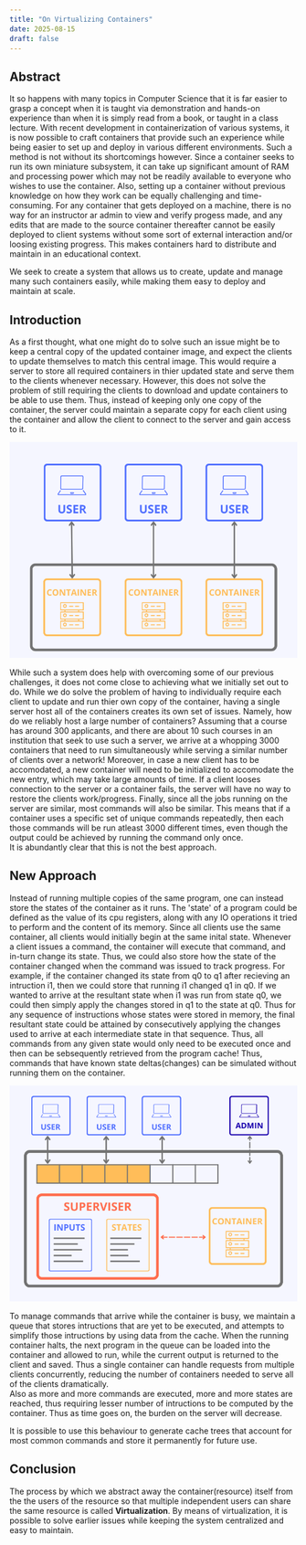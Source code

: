 ```yaml
---
title: "On Virtualizing Containers"
date: 2025-08-15
draft: false
---
```


## Abstract

It so happens with many topics in Computer Science that it is far easier to grasp
a concept when it is taught via demonstration and hands-on experience than when it is simply
read from a book, or taught in a class lecture. With recent development in containerization
of various systems, it is now possible to craft containers that provide such an experience while
being easier to set up and deploy in various different environments. Such a method is not without its
shortcomings however. Since a container seeks to run its own miniature subsystem, it can take up significant
amount of RAM and processing power which may not be readily available to everyone who wishes to use the container.
Also, setting up a container without previous knowledge on how they work can be equally challenging and time-consuming.
For any container that gets deployed on a machine, there is no way for an instructor ar admin to view and verify
progess made, and any edits that are made to the source container thereafter cannot be easily deployed to client
systems without some sort of external interaction and/or loosing existing progress. This makes containers hard to
distribute and maintain in an educational context.

We seek to create a system that allows us to create, update and manage many such containers easily, while making
them easy to deploy and maintain at scale.

## Introduction

As a first thought, what one might do to solve such an issue might be to keep a central copy of the
updated container image, and expect the clients to update themselves to match this central image.
This would require a server to store all required containers in thier updated state and serve
them to the clients whenever necessary. However, this does not solve the problem of still
requiring the clients to download and update containers to be able to use them. Thus, instead
of keeping only one copy of the container, the server could maintain a separate copy for each
client using the container and allow the client to connect to the server and gain access to it.

![Naive System](./images/naive_system.png "A first approach")

While such a system does help with overcoming some of our previous challenges, it does not
come close to achieving what we initially set out to do. While we do solve the problem of having to individually
require each client to update and run thier own copy of the container, having a single server host all of the
containers creates its own set of issues. Namely, how do we reliably host a large number of containers?
Assuming that a course has around 300 applicants, and there are about 10 such courses in an institution that seek
to use such a server, we arrive at a whopping 3000 containers that need to run simultaneously while serving a similar
number of clients over a network! Moreover, in case a new client has to be accomodated, a new container will need to
be initialized to accomodate the new entry, which may take large amounts of time. If a client looses connection to the server
or a container fails, the server will have no way to restore the clients work/progress.
Finally, since all the jobs running on the server are similar, most commands will also be similar.
This means that if a container uses a specific set of unique commands repeatedly, then
each those commands will be run atleast 3000 different times, even though the output could be achieved by running the
command only once.  
It is abundantly clear that this is not the best approach.

## New Approach

Instead of running multiple copies of the same program, one can instead store the states of
the container as it runs. The 'state' of a program could be defined as the value of its cpu registers, along with
any IO operations it tried to perform and the content of its memory. Since all clients use the same container,
all clients would initially begin at the same inital state. Whenever a client issues a command, the container
will execute that command, and in-turn change its state. Thus, we could also store how the
state of the container changed when the command was issued to track progress.
For example, if the container changed its state from q0 to q1 after recieving an intruction i1,
then we could store that running i1 changed q1 in q0. If we wanted to arrive at the resultant state when i1 was run from state q0,
we could then simply apply the changes stored in q1 to the state at q0. Thus for any sequence of instructions whose states were
stored in memory, the final resultant state could be attained by consecutively applying the changes used to arrive at each intermediate state
in that sequence. Thus, all commands from any given state would only need to be executed once and then can be sebsequently retrieved from the
program cache! Thus, commands that have known state deltas(changes) can be simulated without running them on the container.

![New System](./images/new_system.png "Virtualizer for containers")

To manage commands that arrive while the container is busy, we maintain a queue that stores intructions that are yet to be executed, and attempts
to simplify those intructions by using data from the cache. When the running container halts, the next program in the queue can be loaded into the
container and allowed to run, while the current output is returned to the client and saved. Thus a single container can handle requests from
multiple clients concurrently, reducing the number of containers needed to serve all of the clients dramatically.  
Also as more and more commands are executed, more and more states are reached, thus requiring lesser number of intructions to be computed by the
container. Thus as time goes on, the burden on the server will decrease.

It is possible to use this behaviour to generate cache trees that account for most common commands and store it permanently for future use.

## Conclusion

The process by which we abstract away the container(resource) itself from the the users of the resource so that multiple independent users
can share the same resource is called **Virtualization**. By means of virtualization, it is possible to solve earlier issues while keeping
the system centralized and easy to maintain.
